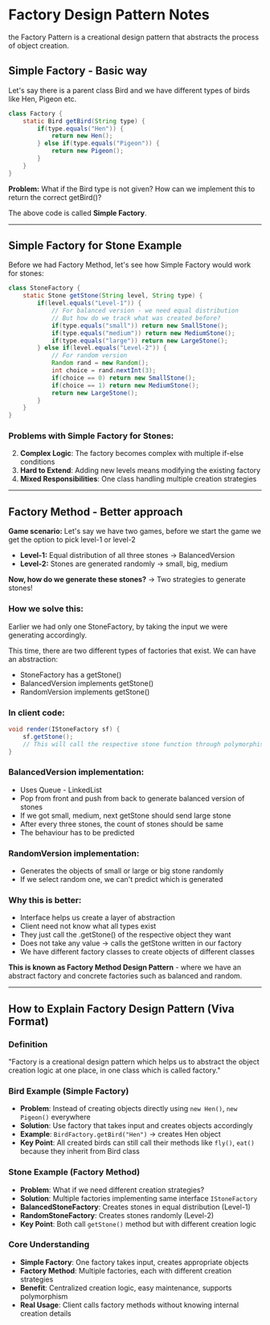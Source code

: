 # Factory Design Pattern Notes
the Factory Pattern is a creational design pattern that abstracts the process of object creation.

## Simple Factory - Basic way

Let's say there is a parent class Bird and we have different types of birds like Hen, Pigeon etc.

```java
class Factory {
    static Bird getBird(String type) {
        if(type.equals("Hen")) {
            return new Hen();
        } else if(type.equals("Pigeon")) {
            return new Pigeon();
        }
    }
}
```

**Problem:** What if the Bird type is not given? How can we implement this to return the correct getBird()?

The above code is called **Simple Factory**.

---

## Simple Factory for Stone Example

Before we had Factory Method, let's see how Simple Factory would work for stones:

```java
class StoneFactory {
    static Stone getStone(String level, String type) {
        if(level.equals("Level-1")) {
            // For balanced version - we need equal distribution
            // But how do we track what was created before?
            if(type.equals("small")) return new SmallStone();
            if(type.equals("medium")) return new MediumStone();
            if(type.equals("large")) return new LargeStone();
        } else if(level.equals("Level-2")) {
            // For random version
            Random rand = new Random();
            int choice = rand.nextInt(3);
            if(choice == 0) return new SmallStone();
            if(choice == 1) return new MediumStone();
            return new LargeStone();
        }
    }
}
```

### Problems with Simple Factory for Stones:
2. **Complex Logic**: The factory becomes complex with multiple if-else conditions
3. **Hard to Extend**: Adding new levels means modifying the existing factory
4. **Mixed Responsibilities**: One class handling multiple creation strategies

---

## Factory Method - Better approach

**Game scenario:** Let's say we have two games, before we start the game we get the option to pick level-1 or level-2
- **Level-1:** Equal distribution of all three stones → BalancedVersion  
- **Level-2:** Stones are generated randomly → small, big, medium

**Now, how do we generate these stones?**
→ Two strategies to generate stones!

### How we solve this:

Earlier we had only one StoneFactory, by taking the input we were generating accordingly.

This time, there are two different types of factories that exist. We can have an abstraction:
- StoneFactory has a getStone()
- BalancedVersion implements getStone()  
- RandomVersion implements getStone()

### In client code:
```java
void render(IStoneFactory sf) {
    sf.getStone();
    // This will call the respective stone function through polymorphism
}
```

### BalancedVersion implementation:
- Uses Queue - LinkedList
- Pop from front and push from back to generate balanced version of stones
- If we got small, medium, next getStone should send large stone
- After every three stones, the count of stones should be same
- The behaviour has to be predicted

### RandomVersion implementation:
- Generates the objects of small or large or big stone randomly
- If we select random one, we can't predict which is generated

### Why this is better:
- Interface helps us create a layer of abstraction 
- Client need not know what all types exist
- They just call the .getStone() of the respective object they want
- Does not take any value → calls the getStone written in our factory
- We have different factory classes to create objects of different classes

**This is known as Factory Method Design Pattern** - where we have an abstract factory and concrete factories such as balanced and random.

---

## How to Explain Factory Design Pattern (Viva Format)

### Definition
"Factory is a creational design pattern which helps us to abstract the object creation logic at one place, in one class which is called factory."

### Bird Example (Simple Factory)
- **Problem**: Instead of creating objects directly using `new Hen()`, `new Pigeon()` everywhere
- **Solution**: Use factory that takes input and creates objects accordingly
- **Example**: `BirdFactory.getBird("Hen")` → creates Hen object
- **Key Point**: All created birds can still call their methods like `fly()`, `eat()` because they inherit from Bird class

### Stone Example (Factory Method)
- **Problem**: What if we need different creation strategies?
- **Solution**: Multiple factories implementing same interface `IStoneFactory`
- **BalancedStoneFactory**: Creates stones in equal distribution (Level-1)
- **RandomStoneFactory**: Creates stones randomly (Level-2)
- **Key Point**: Both call `getStone()` method but with different creation logic

### Core Understanding
- **Simple Factory**: One factory takes input, creates appropriate objects
- **Factory Method**: Multiple factories, each with different creation strategies
- **Benefit**: Centralized creation logic, easy maintenance, supports polymorphism
- **Real Usage**: Client calls factory methods without knowing internal creation details